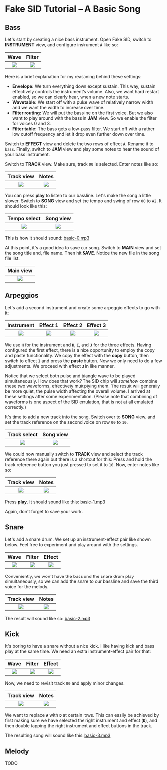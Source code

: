 # Fake SID Tutorial – A Basic Song

## Bass

Let's start by creating a nice bass instrument.
Open Fake SID, switch to **INSTRUMENT** view,
and configure instrument **`A`** like so:

Wave|Filter
:-:|:-:
<img src="bass-wave.png">|<img src="bass-filter.png">

Here is a brief explanation for my reasoning behind these settings:

+ **Envelope:**
We turn everything down except sustain.
This way, sustain effectively controls the instrument's volume.
Also, we want hard restart enabled, so we can clearly hear,
when a new note starts.
+ **Wavetable:**
We start off with a pulse wave of relatively narrow width
and we want the width to increase over time.
+ **Filter routing:**
We will put the bassline on the first voice.
But we also want to play around with the bass in **JAM** view.
So we enable the filter for voices 0 and 3.
+ **Filter table:**
The bass gets a low-pass filter. We start off with a rather low cutoff frequency and let it drop even further down over time.

Switch to **EFFECT** view
and delete the two rows of effect **`A`**. Rename it to `bass`.
Finally, switch to **JAM** view and play some notes to hear the sound of your bass instrument.

Switch to **TRACK** view.
Make sure, track `00` is selected.
Enter notes like so:

Track view|Notes
:-:|:-:
<img src="bass-track.png">|<img src="bass-notes.png">

You can press **play** to listen to our bassline.
Let's make the song a little slower.
Switch to **SONG** view and set the tempo and swing of row `00` to
`A2`.
It should look like this:

Tempo select|Song view
:-:|:-:
<img src="tempo-select.png">|<img src="song1.png">

This is how it should sound:
[basic-0.mp3](https://raw.githubusercontent.com/2bt/fakesid/master/docs/tut-01/basic-0.mp3)

At this point, it's a good idea to save our song.
Switch to **MAIN** view and
set the song title and, file name.
Then hit **SAVE**.
Notice the new file in the song file list.

Main view|
:-:|
<img src="save.png">|


## Arpeggios

Let's add a second instrument and create some arpeggio effects to go with it:

Instrument|Effect 1|Effect 2|Effect 3
:-:|:-:|:-:|:-:
<img src="arp-instr.png">|<img src="arp1-effect.png">|<img src="arp2-effect.png">|<img src="arp3-effect.png">

We use **`H`** for the instrument and **`H`**, **`I`**, and **`J`** for the three effects.
Having configured the first effect,
there is a nice opportunity to employ the copy and paste functionality.
We copy the effect with the **copy** button,
then switch to effect **`I`** and press the **paste** button.
Now we only need to do a few adjustments.
We proceed with effect **`J`** in like manner.

Notice that we select both pulse and triangle wave to be played simultaneously.
How does that work?
The SID chip will *somehow* combine these two waveforms, effectively multiplying them.
The result will generally be more quiet,
the pulse width affecting the overall volume.
I arrived at these settings after some experimentation.
(Please note that combining of waveforms is one aspect of the SID emulation, that is not at all emulated correctly.)

It's time to add a new track into the song.
Switch over to **SONG** view.
and set the track reference on the second voice on row `00` to `10`.

Track select|Song view
:-:|:-:
<img src="track-select.png">|<img src="song2.png">

We could now manually switch to **TRACK** view and select the track reference there again
but there is a shortcut for this:
Press and hold the track reference button you just pressed to set it to `10`.
Now, enter notes like so:

Track view|Notes
:-:|:-:
<img src="arp-track.png">|<img src="arp-notes.png">

Press **play**. It should sound like this:
[basic-1.mp3](https://raw.githubusercontent.com/2bt/fakesid/master/docs/tut-01/basic-1.mp3)

Again, don't forget to save your work.


## Snare

Let's add a snare drum.
We set up an instrument-effect pair like shown below.
Feel free to experiment and play around with the settings.

Wave|Filter|Effect
:-:|:-:|:-:
<img src="snare-wave.png">|<img src="snare-filter.png">|<img src="snare-effect.png">

Conveniently, we won't have the bass und the snare drum play simultaneously,
so we can add the snare to our bassline
and save the third voice for the melody.

Track view|Notes
:-:|:-:
<img src="snare-track.png">|<img src="snare-notes.png">

The result will sound like so:
[basic-2.mp3](https://raw.githubusercontent.com/2bt/fakesid/master/docs/tut-01/basic-2.mp3)


## Kick

It's boring to have a snare without a nice kick.
I like having kick and bass play at the same time.
We need an extra instrument-effect pair for that:

Wave|Filter|Effect
:-:|:-:|:-:
<img src="kick-wave.png">|<img src="kick-filter.png">|<img src="kick-effect.png">

Now, we need to revisit track `00` and apply minor changes.

Track view|Notes
:-:|:-:
<img src="kick-track.png">|<img src="kick-notes.png">

We want to replace **`A`** with **`D`** at certain rows.
This can easily be achieved by first making sure
we have selected the right instrument and effect (**`D`**),
and then double tapping the right instrument and effect buttons in the track.

The resulting song will sound like this:
[basic-3.mp3](https://raw.githubusercontent.com/2bt/fakesid/master/docs/tut-01/basic-3.mp3)

## Melody

TODO
